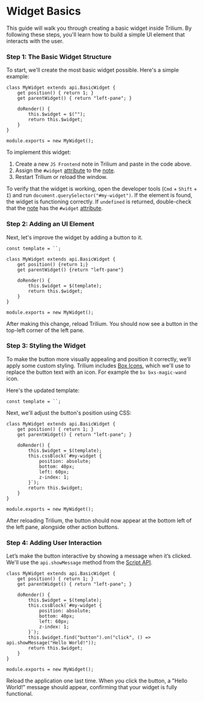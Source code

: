 # Widget Basics
This guide will walk you through creating a basic widget inside Trilium. By following these steps, you'll learn how to build a simple UI element that interacts with the user.

### Step 1: The Basic Widget Structure

To start, we'll create the most basic widget possible. Here's a simple example:

```
class MyWidget extends api.BasicWidget {
    get position() { return 1; }
    get parentWidget() { return "left-pane"; }
    
    doRender() {
        this.$widget = $("");
        return this.$widget;
    }
}

module.exports = new MyWidget();
```

To implement this widget:

1.  Create a new `JS Frontend` note in Trilium and paste in the code above.
2.  Assign the `#widget` [attribute](../Advanced%20Usage/Attributes.md) to the [note](../Basic%20Concepts%20and%20Features/Notes.md).
3.  Restart Trilium or reload the window.

To verify that the widget is working, open the developer tools (`Cmd` + `Shift` + `I`) and run `document.querySelector("#my-widget")`. If the element is found, the widget is functioning correctly. If `undefined` is returned, double-check that the [note](../Basic%20Concepts%20and%20Features/Notes.md) has the `#widget` [attribute](../Advanced%20Usage/Attributes.md).

### Step 2: Adding an UI Element

Next, let's improve the widget by adding a button to it.

```
const template = ``;

class MyWidget extends api.BasicWidget {
    get position() {return 1;}
    get parentWidget() {return "left-pane"}

    doRender() {
        this.$widget = $(template);
        return this.$widget;
    }
}

module.exports = new MyWidget();
```

After making this change, reload Trilium. You should now see a button in the top-left corner of the left pane.

### Step 3: Styling the Widget

To make the button more visually appealing and position it correctly, we'll apply some custom styling. Trilium includes [Box Icons](https://boxicons.com), which we'll use to replace the button text with an icon. For example the `bx bxs-magic-wand` icon.

Here's the updated template:

```
const template = ``;
```

Next, we'll adjust the button's position using CSS:

```
class MyWidget extends api.BasicWidget {
    get position() { return 1; }
    get parentWidget() { return "left-pane"; }
    
    doRender() {
        this.$widget = $(template);
        this.cssBlock(`#my-widget {
            position: absolute;
            bottom: 40px;
            left: 60px;
            z-index: 1;
        }`);
        return this.$widget;
    }
}

module.exports = new MyWidget();
```

After reloading Trilium, the button should now appear at the bottom left of the left pane, alongside other action buttons.

### Step 4: Adding User Interaction

Let’s make the button interactive by showing a message when it’s clicked. We'll use the `api.showMessage` method from the [Script API](../Note%20Types/Code/Script%20API.md).

```
class MyWidget extends api.BasicWidget {
    get position() { return 1; }
    get parentWidget() { return "left-pane"; }
    
    doRender() {
        this.$widget = $(template);
        this.cssBlock(`#my-widget {
            position: absolute;
            bottom: 40px;
            left: 60px;
            z-index: 1;
        }`);
        this.$widget.find("button").on("click", () => api.showMessage("Hello World!"));
        return this.$widget;
    }
}

module.exports = new MyWidget();
```

Reload the application one last time. When you click the button, a "Hello World!" message should appear, confirming that your widget is fully functional.